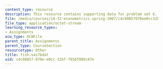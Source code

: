```yaml
---
content_type: resource
description: This resource contains supporting data for problem set 6.
file: /media/courses/14-32-econometrics-spring-2007/c4c90857070ee0cc32bff856f086c87e_fish.sas7bdat
file_type: application/octet-stream
learning_resource_types:
- Assignments
ocw_type: OCWFile
parent_title: Assignments
parent_type: CourseSection
resourcetype: Other
title: fish.sas7bdat
uid: c4c90857-070e-e0cc-32bf-f856f086c87e
---
```


